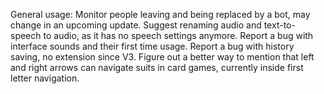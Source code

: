 General usage:
Monitor people leaving and being replaced by a bot, may change in an upcoming update.
Suggest renaming audio and text-to-speech to audio, as it has no speech settings anymore.
Report a bug with interface sounds and their first time usage.
Report a bug with history saving, no extension since V3.
Figure out a better way to mention that left and right arrows can navigate suits in card games, currently inside first letter navigation.